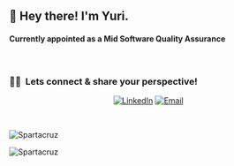 <!--
**spartacruz/spartacruz** is a ✨ _special_ ✨ repository because its `README.md` (this file) appears on your GitHub profile.

Here are some ideas to get you started:

- 🔭 I’m currently working on ...
- 🌱 I’m currently learning ...
- 👯 I’m looking to collaborate on ...
- 🤔 I’m looking for help with ...
- 💬 Ask me about ...
- 📫 How to reach me: ...
- 😄 Pronouns: ...
- ⚡ Fun fact: ...
-->
<h2> 👋 Hey there! I'm Yuri.</h2>
<h4 align="left">Currently appointed as a Mid Software Quality Assurance</h4>

<br />

<h3> 🤝🏻 &nbsp;Lets connect & share your perspective! </h3>

<p align="center">
<a href="https://www.linkedin.com/in/yuribarru/"><img alt="LinkedIn" src="https://img.shields.io/badge/LinkedIn-Yuri-blue?style=flat-square&logo=linkedin"></a>
<a href="mailto:yuri.barru@gmail.com"><img alt="Email" src="https://img.shields.io/badge/Email-yuri.barru@gmail.com-blue?style=flat-square&logo=gmail"></a>
</p>


<br />

<p><img src="https://github-readme-stats.vercel.app/api?username=spartacruz&show_icons=true&locale=en&theme=tokyonight&count_private=true&card_width=445" alt="Spartacruz" /></p>

<p><img align="left" src="https://github-readme-stats.vercel.app/api/top-langs?username=spartacruz&show_icons=true&locale=en&layout=compact&theme=tokyonight&langs_count=8&card_width=445" alt="Spartacruz" /></p>
